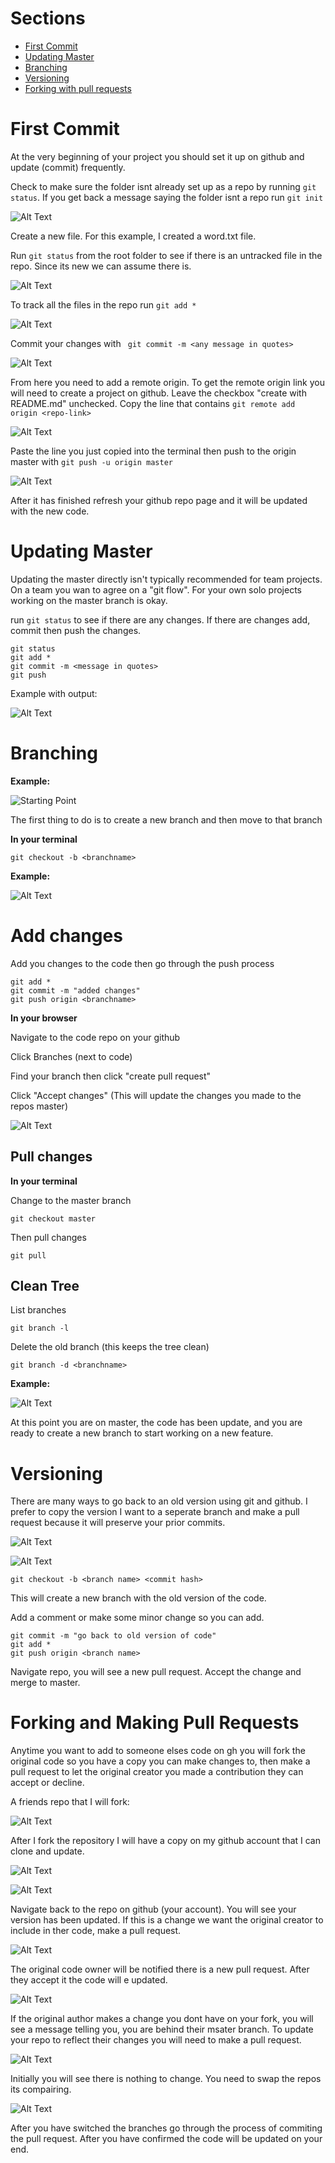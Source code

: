 
# Sections
- [First Commit](#first)<br>
- [Updating Master](#update)<br>
- [Branching](#branching)<br>
- [Versioning](#versioning)<br>
- [Forking with pull requests](#forkandpull)

<h1 id="first">First Commit</h1>

At the very beginning of your project you should set it up on github and update (commit) frequently. 

Check to make sure the folder isnt already set up as a repo by running  ```git status```. If you get back a message saying the folder isnt a repo run ```git init```

![Alt Text](./assets/git_init.png)

Create a new file. For this example, I created a word.txt file.

Run ```git status``` from the root folder to see if there is an untracked file in the repo. Since its new we can assume there is.

![Alt Text](./assets/untracked.png)

To track all the files in the repo run ```git add *```

![Alt Text](./assets/add_all.png)

Commit your changes with ``` git commit -m <any message in quotes>```

![Alt Text](./assets/first_commit.png)

From here you need to add a remote origin. To get the remote origin link you will need to create a project on github. Leave the checkbox "create with README.md" unchecked. Copy the line that contains ```git remote add origin <repo-link>```

![Alt Text](./assets/first_commit.gif)

Paste the line you just copied into the terminal then push to the origin master with ```git push -u origin master```

![Alt Text](./assets/add_remote_push.png)


After it has finished refresh your github repo page and it will be updated with the new code.

<h1 id="update">Updating Master</h1>

Updating the master directly isn't typically recommended for team projects. On a team you wan to agree on  a "git flow". For your own solo projects working on the master branch is okay. 

run ```git status``` to see if there are any changes. If there are changes add, commit then push the changes.

```
git status
git add *
git commit -m <message in quotes>
git push
```

Example with output:

![Alt Text](./assets/update_master.png)



# Branching

**Example:**

![Starting Point](./assets/git_master.png)

The first thing to do is to create a new branch and then move to that branch

**In your terminal**

```
git checkout -b <branchname>
```

**Example:**

![Alt Text](./assets/new_branch.gif)
&nbsp;

# Add changes

Add you changes to the code then go through the push process

```
git add *
git commit -m "added changes"
git push origin <branchname>
```

**In your browser**

Navigate to the code repo on your github

Click Branches (next to code)

Find your branch then click "create pull request"

Click "Accept changes" (This will update the changes you made to the repos master)

![Alt Text](./assets/GUI_new_example.gif)

## Pull changes

**In your terminal**

Change to the master branch

```
git checkout master
```

Then pull changes

```
git pull
```

## Clean Tree

List branches

```
git branch -l
```

Delete the old branch (this keeps the tree clean)

```
git branch -d <branchname>
```

**Example:**

![Alt Text](./assets/check_and_delete.gif)

At this point you are on master, the code has been update, and you are ready to create a new branch to start working on a new feature.

# Versioning

There are many ways to go back to an old version using git and github. I prefer to copy the version I want to a seperate branch and make a pull request because it will preserve your prior commits.

![Alt Text](./assets/commit.png)

![Alt Text](./assets/commitHash.png)

```
git checkout -b <branch name> <commit hash>
```

This will create a new branch with the old version of the code. 

Add a comment or make some minor change so you can add.

```
git commit -m "go back to old version of code"
git add *
git push origin <branch name>
```

Navigate repo, you will see a new pull request. Accept the change and merge to master.

<h1 id="forkandpull">Forking and Making Pull Requests</h1>

Anytime you want to add to someone elses code on gh you will fork the original code so you have a copy you can make changes to, then make a pull request to let the original creator you made a contribution they can accept or decline.

A friends repo that I will fork:

![Alt Text](./assets/fork.png)

After I fork the repository I will have a copy on my github account that I can clone and update.

![Alt Text](./assets/clone.png)

![Alt Text](./assets/update.gif)

Navigate back to the repo on github (your account). You will see your version has been updated. If this is a change we want the original creator to include in ther code, make a pull request.

![Alt Text](./assets/pull_request.gif)

The original code owner will be notified there is a new pull request. After they accept it the code will e updated. 

![Alt Text](./assets/added_change.png)


If the original author makes a change you dont have on your fork, you will see a message telling you, you are behind their msater branch. To update your repo to reflect their changes you will need to make a pull request.

![Alt Text](./assets/behind.png)

Initially you will see there is nothing to change. You need to swap the repos its compairing.

![Alt Text](./assets/update_behind.png)

After you have switched the branches go through the process of commiting the pull request. After you have confirmed the code will be updated on your end.